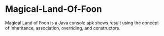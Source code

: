 # Magical-Land-Of-Foon

Magical Land of Foon is a Java console apk shows result using the concept of Inheritance, association, overriding, and constructors. 
